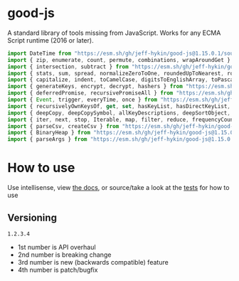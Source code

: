 # good-js

A standard library of tools missing from JavaScript. Works for any ECMA Script runtime (2016 or later).

```js
import DateTime from "https://esm.sh/gh/jeff-hykin/good-js@1.15.0.1/source/date.js"
import { zip, enumerate, count, permute, combinations, wrapAroundGet } from "https://esm.sh/gh/jeff-hykin/good-js@1.15.0.1/source/array.js"
import { intersection, subtract } from "https://esm.sh/gh/jeff-hykin/good-js@1.15.0.1/source/set.js"
import { stats, sum, spread, normalizeZeroToOne, roundedUpToNearest, roundedDownToNearest } from "https://esm.sh/gh/jeff-hykin/good-js@1.15.0.1/source/math.js"
import { capitalize, indent, toCamelCase, digitsToEnglishArray, toPascalCase, toKebabCase, toSnakeCase, toScreamingKebabCase, toScreamingSnakeCase, toRepresentation, toString, regex, findAll, iterativelyFindAll, escapeRegexMatch, escapeRegexReplace, extractFirst, isValidIdentifier, removeCommonPrefix, didYouMean } from "https://esm.sh/gh/jeff-hykin/good-js@1.15.0.1/source/string.js"
import { generateKeys, encrypt, decrypt, hashers } from "https://esm.sh/gh/jeff-hykin/good-js@1.15.0.1/source/encryption.js"
import { deferredPromise, recursivePromiseAll } from "https://esm.sh/gh/jeff-hykin/good-js@1.15.0.1/source/async.js"
import { Event, trigger, everyTime, once } from "https://esm.sh/gh/jeff-hykin/good-js@1.15.0.1/source/events.js"
import { recursivelyOwnKeysOf, get, set, hasKeyList, hasDirectKeyList, remove, merge, compareProperty, recursivelyIterateOwnKeysOf } from "https://esm.sh/gh/jeff-hykin/good-js@1.15.0.1/source/object.js"
import { deepCopy, deepCopySymbol, allKeyDescriptions, deepSortObject, shallowSortObject, isGeneratorObject,isAsyncIterable, isSyncIterable, isIterableTechnically, isSyncIterableObjectOrContainer, allKeys } from "https://esm.sh/gh/jeff-hykin/good-js@1.15.0.1/source/value.js"
import { iter, next, stop, Iterable, map, filter, reduce, frequencyCount, zip, count, enumerate, permute, combinations, slices, asyncIteratorToList, concurrentlyTransform, forkBy } from "https://esm.sh/gh/jeff-hykin/good-js@1.15.0.1/source/iterable.js"
import { parseCsv, createCsv } from "https://esm.sh/gh/jeff-hykin/good-js@1.15.0.1/source/csv.js"
import { BinaryHeap } from "https://esm.sh/gh/jeff-hykin/good-js@1.15.0.1/source/binary_heap.js"
import { parseArgs } from "https://esm.sh/gh/jeff-hykin/good-js@1.15.0.1/source/flattened/parse_args.js"
```


# How to use

Use intellisense, view [the docs](https://esm.sh/gh/jeff-hykin/good-js?doc), or source/take a look at the [tests](https://github.com/jeff-hykin/good-js/tree/master/tests) for how to use

## Versioning

`1.2.3.4`
- 1st number is API overhaul
- 2nd number is breaking change
- 3rd number is new (backwards compatible) feature 
- 4th number is patch/bugfix